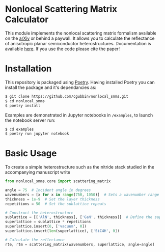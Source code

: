 # Nonlocal Scattering Matrix Calculator
This module implements the nonlocal scattering matrix formalism available on the [arXiv](https://arxiv.org) or behind a paywall. It allows you to calculate the reflectance of anisotropic planar semiconductor heterostructures. Documentation is available [here](.....). If you use the code please cite the paper!

# Installation
This repository is packaged using [Poetry](https://python-poetry.org/). Having installed Poetry you can install the package and it's dependancies as:

``` Bash
$ git clone https://github.com/cgubbin/nonlocal_smms.git
$ cd nonlocal_smms
$ poetry install
```

Examples are demonstrated in Jupyter notebooks in `/examples`, to launch the notebook server run:

``` Bash
$ cd examples
$ poetry run jupyter notebook
```


# Basic Usage
To create a simple heterostructure such as the nitride stack studied in the accompanying manuscript write

``` python
from nonlocal_smms.core import scattering_matrix

angle = 75  # Incident angle in degrees
wavenumbers = [x for x in range(750, 1050)]  # Sets a wavenumber range to probe
thickness = 1e-9  # Set the layer thickness
repetitions = 50  # Set the sublattice repeats

# Construct the heterostructure
sublattice = [['AlN', thickness], ['GaN', thickness]]  # Define the superlattice cell
superlattice = sublattice * repetitions
superlattice.insert(0, ['vacuum', 0])
superlattice.insert(len(superlattice), ['SiC4H', 0])

# Calculate the reflectance
rte, rtm = scattering_matrix(wavenumbers, superlattice, angle=angle)
```
